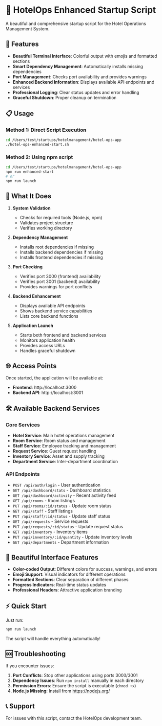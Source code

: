 # 🏨 HotelOps Enhanced Startup Script

A beautiful and comprehensive startup script for the Hotel Operations Management System.

## 🚀 Features

- **Beautiful Terminal Interface**: Colorful output with emojis and formatted sections
- **Smart Dependency Management**: Automatically installs missing dependencies
- **Port Management**: Checks port availability and provides warnings
- **Enhanced Backend Information**: Displays available API endpoints and services
- **Professional Logging**: Clear status updates and error handling
- **Graceful Shutdown**: Proper cleanup on termination

## 📋 Usage

### Method 1: Direct Script Execution
```bash
cd /Users/test/startups/hotelmanagement/hotel-ops-app
./hotel-ops-enhanced-start.sh
```

### Method 2: Using npm script
```bash
cd /Users/test/startups/hotelmanagement/hotel-ops-app
npm run enhanced-start
# or
npm run launch
```

## 🔧 What It Does

1. **System Validation**
   - Checks for required tools (Node.js, npm)
   - Validates project structure
   - Verifies working directory

2. **Dependency Management**
   - Installs root dependencies if missing
   - Installs backend dependencies if missing
   - Installs frontend dependencies if missing

3. **Port Checking**
   - Verifies port 3000 (frontend) availability
   - Verifies port 3001 (backend) availability
   - Provides warnings for port conflicts

4. **Backend Enhancement**
   - Displays available API endpoints
   - Shows backend service capabilities
   - Lists core backend functions

5. **Application Launch**
   - Starts both frontend and backend services
   - Monitors application health
   - Provides access URLs
   - Handles graceful shutdown

## 🌐 Access Points

Once started, the application will be available at:
- **Frontend**: http://localhost:3000
- **Backend API**: http://localhost:3001

## 🛠 Available Backend Services

### Core Services
- **Hotel Service**: Main hotel operations management
- **Room Service**: Room status and management
- **Staff Service**: Employee tracking and management
- **Request Service**: Guest request handling
- **Inventory Service**: Asset and supply tracking
- **Department Service**: Inter-department coordination

### API Endpoints
- `POST /api/auth/login` - User authentication
- `GET /api/dashboard/stats` - Dashboard statistics
- `GET /api/dashboard/activity` - Recent activity feed
- `GET /api/rooms` - Room listings
- `PUT /api/rooms/:id/status` - Update room status
- `GET /api/staff` - Staff listings
- `PUT /api/staff/:id/status` - Update staff status
- `GET /api/requests` - Service requests
- `PUT /api/requests/:id/status` - Update request status
- `GET /api/inventory` - Inventory items
- `PUT /api/inventory/:id/quantity` - Update inventory levels
- `GET /api/departments` - Department information

## 🎨 Beautiful Interface Features

- **Color-coded Output**: Different colors for success, warnings, and errors
- **Emoji Support**: Visual indicators for different operations
- **Formatted Sections**: Clear separation of different phases
- **Progress Indicators**: Real-time status updates
- **Professional Headers**: Attractive application branding

## ⚡ Quick Start

Just run:
```bash
npm run launch
```

The script will handle everything automatically!

## 🆘 Troubleshooting

If you encounter issues:

1. **Port Conflicts**: Stop other applications using ports 3000/3001
2. **Dependency Issues**: Run `npm install` manually in each directory
3. **Permission Errors**: Ensure the script is executable (`chmod +x`)
4. **Node.js Missing**: Install from https://nodejs.org/

## 📞 Support

For issues with this script, contact the HotelOps development team.